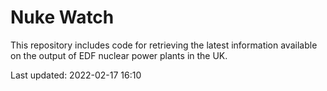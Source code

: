 # Nuke Watch

This repository includes code for retrieving the latest information available on the output of EDF nuclear power plants in the UK.

Last updated: 2022-02-17 16:10